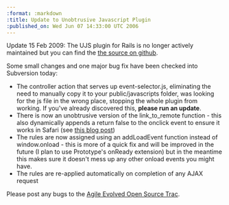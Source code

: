 ```yaml
--- 
:format: :markdown
:title: Update to Unobtrusive Javascript Plugin
:published_on: Wed Jun 07 14:33:00 UTC 2006
---
```

<div class="notice">Update 15 Feb 2009: The UJS plugin for Rails is no longer actively maintained but you can find the <a href="http://github.com/lukeredpath/ujs4rails">the source on github</a>.</div>

Some small changes and one major bug fix have been checked into Subversion today:

* The controller action that serves up event-selector.js, eliminating the need to manually copy it to your public/javascripts folder, was looking for the js file in the wrong place, stopping the whole plugin from working. If you've already discovered this, **please run an update**.
* There is now an unobtrusive version of the link\_to\_remote function - this also dynamically appends a return false to the onclick event to ensure it works in Safari (see [this blog post](http://particletree.com/notebook/eventstop/))
* The rules are now assigned using an addLoadEvent function instead of window.onload - this is more of a quick fix and will be improved in the future (I plan to use Prototype's onReady extension) but in the meantime this makes sure it doesn't mess up any other onload events you might have.
* The rules are re-applied automatically on completion of any AJAX request

Please post any bugs to the [Agile Evolved Open Source Trac](http://opensource.agileevolved.com/).